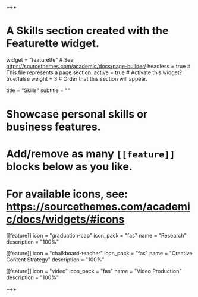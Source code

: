 +++
# A Skills section created with the Featurette widget.
widget = "featurette"  # See https://sourcethemes.com/academic/docs/page-builder/
headless = true  # This file represents a page section.
active = true  # Activate this widget? true/false
weight = 3  # Order that this section will appear.

title = "Skills"
subtitle = ""

# Showcase personal skills or business features.
#
# Add/remove as many `[[feature]]` blocks below as you like.
#
# For available icons, see: https://sourcethemes.com/academic/docs/widgets/#icons

[[feature]]
  icon = "graduation-cap"
  icon_pack = "fas"
  name = "Research"
  description = "100%"

[[feature]]
  icon = "chalkboard-teacher"
  icon_pack = "fas"
  name = "Creative Content Strategy"
  description = "100%"  

[[feature]]
  icon = "video"
  icon_pack = "fas"
  name = "Video Production"
  description = "100%"

+++
